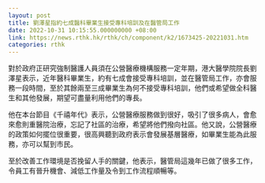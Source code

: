 ```yaml
---
layout: post
title: 劉澤星指約七成醫科畢業生接受專科培訓及在醫管局工作
date: 2022-10-31 10:15:55.000000000 +08:00
link: https://news.rthk.hk/rthk/ch/component/k2/1673425-20221031.htm
categories: rthk
---
```


對於政府正研究強制醫護人員須在公營醫療機構服務一定年期，港大醫學院院長劉澤星表示，近年醫科畢業生，約有七成會接受專科培訓，並在醫管局工作，亦會服務一段時間，至於其餘兩至三成畢業生為何不接受專科培訓，他們或希望做全科醫生和其他發展，期望可盡量利用他們的專長。

他在本台節目《千禧年代》表示，公營醫療服務做到很好，吸引了很多病人，會愈來愈則重醫院治療，忘記了社區的治療，希望將他們撥向社區。他又說，公營醫療的政策如何擺位很重要，很高興聽到政府表示會發展基層醫療，如畢業生能為此服務，亦可以幫到市民。

至於改善工作環境是否挽留人手的關鍵，他表示，醫管局這幾年已做了很多工作，令員工有晉升機會、減低工作量及令到工作流程順暢等。

